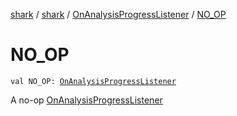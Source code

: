 [shark](../../index.md) / [shark](../index.md) / [OnAnalysisProgressListener](index.md) / [NO_OP](./-n-o_-o-p.md)

# NO_OP

`val NO_OP: `[`OnAnalysisProgressListener`](index.md)

A no-op [OnAnalysisProgressListener](index.md)

